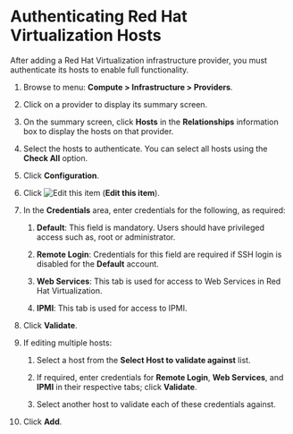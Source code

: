 # Authenticating Red Hat Virtualization Hosts

After adding a Red Hat Virtualization infrastructure provider, you must
authenticate its hosts to enable full functionality.

1.  Browse to menu: **Compute > Infrastructure > Providers**.

2.  Click on a provider to display its summary screen.

3.  On the summary screen, click **Hosts** in the **Relationships**
    information box to display the hosts on that provider.

4.  Select the hosts to authenticate. You can select all hosts using the
    **Check All** option.

5.  Click **Configuration**.

6.  Click ![Edit this item](../images/1851.png) (**Edit this item**).

7.  In the **Credentials** area, enter credentials for the following, as
    required:

    1.  **Default**: This field is mandatory. Users should have
        privileged access such as, root or administrator.

    2.  **Remote Login**: Credentials for this field are required if SSH
        login is disabled for the **Default** account.

    3.  **Web Services**: This tab is used for access to Web Services in
        Red Hat Virtualization.

    4.  **IPMI**: This tab is used for access to IPMI.

8.  Click **Validate**.

9.  If editing multiple hosts:

    1.  Select a host from the **Select Host to validate against** list.

    2.  If required, enter credentials for **Remote Login**, **Web
        Services**, and **IPMI** in their respective tabs; click
        **Validate**.

    3.  Select another host to validate each of these credentials
        against.

10. Click **Add**.
